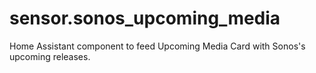 # sensor.sonos_upcoming_media
Home Assistant component to feed Upcoming Media Card with Sonos's upcoming releases.
